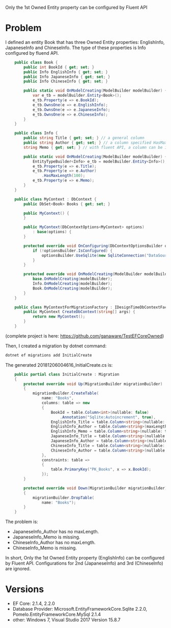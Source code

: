Only the 1st Owned Entity property can be configured by Fluent API

# Problem

I defined an entity Book that has three Owned Entity properties: EnglishInfo, JapaneseInfo and ChineseInfo.
The type of these properties is Info configured by fluend API.

```csharp
    public class Book {
        public int BookId { get; set; }
        public Info EnglishInfo { get; set; }
        public Info JapaneseInfo { get; set; }
        public Info ChineseInfo { get; set; }

        public static void OnModelCreating(ModelBuilder modelBuilder) {
            var e_tb = modelBuilder.Entity<Book>();
            e_tb.Property(e => e.BookId);
            e_tb.OwnsOne(e => e.EnglishInfo);
            e_tb.OwnsOne(e => e.JapaneseInfo);
            e_tb.OwnsOne(e => e.ChineseInfo);
        }
    }

    public class Info {
        public string Title { get; set; } // a general column
        public string Author { get; set; } // a column specified HasMaxLength() by fluent API
        string Memo { get; set; } // with fluent API, a column can be implemented by a private property

        public static void OnModelCreating(ModelBuilder modelBuilder) {
            EntityTypeBuilder<Info> e_tb = modelBuilder.Entity<Info>();
            e_tb.Property(e => e.Title);
            e_tb.Property(e => e.Author)
                .HasMaxLength(100);
            e_tb.Property(e => e.Memo);
        }
    }

    public class MyContext : DbContext {
        public DbSet<Book> Books { get; set; }

        public MyContext() {
        }

        public MyContext(DbContextOptions<MyContext> options)
            : base(options) {
        }

        protected override void OnConfiguring(DbContextOptionsBuilder optionsBuilder) {
            if (!optionsBuilder.IsConfigured) {
                optionsBuilder.UseSqlite(new SqliteConnection("DataSource=:memory:"));
            }
        }

        protected override void OnModelCreating(ModelBuilder modelBuilder) {
            base.OnModelCreating(modelBuilder);
            Info.OnModelCreating(modelBuilder);
            Book.OnModelCreating(modelBuilder);
        }
    }

    public class MyContextForMigrationFactory : IDesignTimeDbContextFactory<MyContext> {
        public MyContext CreateDbContext(string[] args) {
            return new MyContext();
        }
    }
```

(complete project is here: https://github.com/ganaware/TestEFCoreOwned)

Then, I created a migration by dotnet command:

```sh
dotnet ef migrations add InitialCreate
```

The generated 20181206004616_InitialCreate.cs is:

```csharp
    public partial class InitialCreate : Migration
    {
        protected override void Up(MigrationBuilder migrationBuilder)
        {
            migrationBuilder.CreateTable(
                name: "Books",
                columns: table => new
                {
                    BookId = table.Column<int>(nullable: false)
                        .Annotation("Sqlite:Autoincrement", true),
                    EnglishInfo_Title = table.Column<string>(nullable: true),
                    EnglishInfo_Author = table.Column<string>(maxLength: 100, nullable: true),
                    EnglishInfo_Memo = table.Column<string>(nullable: true),
                    JapaneseInfo_Title = table.Column<string>(nullable: true),
                    JapaneseInfo_Author = table.Column<string>(nullable: true),
                    ChineseInfo_Title = table.Column<string>(nullable: true),
                    ChineseInfo_Author = table.Column<string>(nullable: true)
                },
                constraints: table =>
                {
                    table.PrimaryKey("PK_Books", x => x.BookId);
                });
        }

        protected override void Down(MigrationBuilder migrationBuilder)
        {
            migrationBuilder.DropTable(
                name: "Books");
        }
    }
```

The problem is:

- JapaneseInfo_Author has no maxLength.
- JapaneseInfo_Memo is missing.
- ChineseInfo_Author has no maxLength.
- ChineseInfo_Memo is missing.

In short, Only the 1st Owned Entity property (EnglishInfo) can be configured by Fluent API.  Configurations for 2nd (JapaneseInfo) and 3rd (ChineseInfo) are ignored.

# Versions

- EF Core: 2.1.4, 2.2.0
- Database Provider: Microsoft.EntityFrameworkCore.Sqlite 2.2.0, Pomelo.EntityFrameworkCore.MySql 2.1.4
- other: Windows 7, Visual Studio 2017 Version 15.8.7

